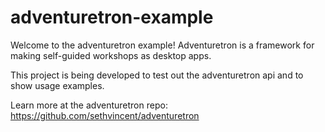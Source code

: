 # adventuretron-example

Welcome to the adventuretron example! Adventuretron is a framework for making self-guided workshops as desktop apps.

This project is being developed to test out the adventuretron api and to show usage examples.

Learn more at the adventuretron repo: https://github.com/sethvincent/adventuretron
